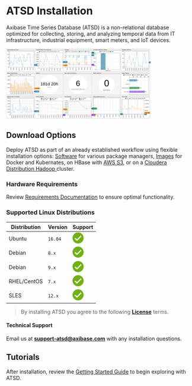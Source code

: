 # ATSD Installation

Axibase Time Series Database (ATSD) is a non-relational database optimized for collecting, storing, and analyzing temporal data from IT infrastructure, industrial equipment, smart meters, and IoT devices.

![](./images/portal-title.png)

## Download Options

Deploy ATSD as part of an already established workflow using flexible installation options: [Software](./packages.md) for various package managers, [Images](./images.md) for Docker and Kubernates, on HBase with [AWS S3](./aws-emr-s3.md), or on a [Cloudera Distribution Hadoop ](./cloudera.md) cluster.

### Hardware Requirements

Review [Requirements Documentation](../administration/requirements.md) to ensure optimal functionality.

### Supported Linux Distributions

Distribution | Version | Support |
--|--|--
Ubuntu | `16.04` | ![](../images/ok.svg)
Debian | `8.x` | ![](../images/ok.svg)
Debian | `9.x` | ![](../images/ok.svg)
RHEL/CentOS | `7.x`| ![](../images/ok.svg)
SLES | `12.x` | ![](../images/ok.svg)

> By installing ATSD you agree to the following **[License](../axibase_tsd_se_license.pdf)** terms.

#### Technical Support

Email us at **support-atsd@axibase.com** with any installation questions.

## Tutorials

After installation, review the [Getting Started Guide](../tutorials/getting-started.md) to begin exploring with ATSD.